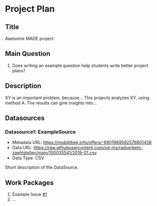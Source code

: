 # Project Plan

## Title

<!-- Give your project a short title. -->

Awesome MADE project.

## Main Question

<!-- Think about one main question you want to answer based on the data. -->

1. Does writing an example question help students write better project plans?

## Description

<!-- Describe your data science project in max. 200 words. Consider writing about why and how you attempt it. -->

XY is an important problem, because... This projects analyzes XY, using method A. The results can give insights into...

## Datasources

<!-- Describe each datasources you plan to use in a section. Use the prefic "DatasourceX" where X is the id of the datasource. -->

### Datasource1: ExampleSource

- Metadata URL: https://mobilithek.info/offers/-6901989592576801458
- Data URL: https://raw.githubusercontent.com/od-ms/radverkehr-zaehlstellen/main/100035541/2019-01.csv
- Data Type: CSV

Short description of the DataSource.

## Work Packages

<!-- List of work packages ordered sequentially, each pointing to an issue with more details. -->

1. Example Issue [#1][i1]
2. ...

[i1]: https://github.com/jvalue/made-template/issues/1
[i1]: https://github.com/jvalue/made-template/issues/1
[i1]: https://github.com/jvalue/made-template/issues/1
